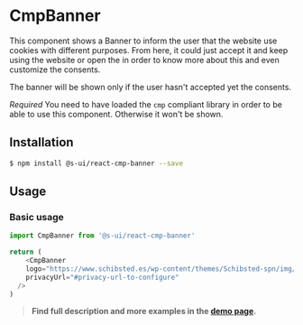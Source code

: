 # CmpBanner

This component shows a Banner to inform the user that the website use cookies with different purposes. From here, it could just accept it and keep using the website or open the <CmpModal> in order to know more about this and even customize the consents.

The banner will be shown only if the user hasn't accepted yet the consents.

*Required* You need to have loaded the `cmp` compliant library in order to be able to use this component. Otherwise it won't be shown.

## Installation

```sh
$ npm install @s-ui/react-cmp-banner --save
```

## Usage

### Basic usage
```js
import CmpBanner from '@s-ui/react-cmp-banner'

return (
    <CmpBanner
    logo="https://www.schibsted.es/wp-content/themes/Schibsted-spn/img/logo.png"
    privacyUrl="#privacy-url-to-configure"
  />
)
```


> **Find full description and more examples in the [demo page](http://sui-components.now.sh/workbench/cmp/banner/demo).**